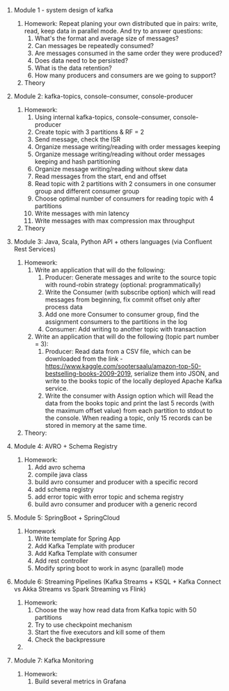 1. Module 1 - system design of kafka
   1. Homework: Repeat planing your own distributed que in pairs: write, read, keep data in parallel mode. And try to answer questions:
      1. What's the format and average size of messages?
      2. Can messages be repeatedly consumed?
      3. Are messages consumed in the same order they were produced? 
      4. Does data need to be persisted? 
      5. What is the data retention? 
      6. How many producers and consumers are we going to support?
   2. Theory
2. Module 2: kafka-topics, console-consumer, console-producer
    1. Homework: 
       1. Using internal kafka-topics, console-consumer, console-producer
       2. Create topic with 3 partitions & RF = 2
       3. Send message, check the ISR
       4. Organize message writing/reading with order messages keeping
       5. Organize message writing/reading without order messages keeping and hash partitioning
       6. Organize message writing/reading without skew data
       7. Read messages from the start, end and offset
       8. Read topic with 2 partitions with 2 consumers in one consumer group and different consumer group
       9. Choose optimal number of consumers for reading topic with 4 partitions
       10. Write messages with min latency
       11. Write messages with max compression max throughput
    2. Theory

3. Module 3: Java, Scala, Python API + others languages (via Confluent Rest Services) 
   1. Homework:
      1. Write an application that will do the following: 
         1. Producer: Generate messages and write to the source topic with round-robin strategy (optional: programmatically)
         2. Write the Consumer (with subscribe option) which will read messages from beginning, fix commit offset only after process data
         3. Add one more Consumer to consumer group, find the assignment consumers to the partitions in the log
         4. Consumer: Add writing to another topic with transaction
      2. Write an application that will do the following (topic part number = 3):
         1. Producer: Read data from a CSV file, which can be downloaded from the link - https://www.kaggle.com/sootersaalu/amazon-top-50-bestselling-books-2009-2019, serialize them into JSON, and write to the books topic of the locally deployed Apache Kafka service.
         2. Write the consumer with Assign option which will Read the data from the books topic and print the last 5 records (with the maximum offset value) from each partition to stdout to the console. When reading a topic, only 15 records can be stored in memory at the same time.
    2. Theory:
4. Module 4: AVRO + Schema Registry
   1. Homework:
      1. Add avro schema
      2. compile java class 
      3. build avro consumer and producer  with a specific record 
      4. add schema registry
      5. add error topic with error topic and schema registry
      6. build avro consumer and producer  with a generic record
5. Module 5: SpringBoot + SpringCloud
   1. Homework
      1. Write template for Spring App
      2. Add Kafka Template with producer
      3. Add Kafka Template with consumer
      4. Add rest controller
      5. Modify spring boot to work in async (parallel) mode

6. Module 6: Streaming Pipelines (Kafka Streams + KSQL + Kafka Connect vs Akka Streams vs Spark Streaming vs Flink)
    1. Homework:
       1. Choose the way how read data from Kafka topic with 50 partitions
       2. Try to use checkpoint mechanism 
       3. Start the five executors and kill some of them
       4. Check the backpressure
    2. 

7. Module 7: Kafka Monitoring
   1. Homework:
      1. Build several metrics in Grafana